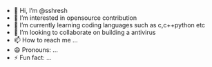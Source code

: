 - 👋 Hi, I’m @sshresh
- 👀 I’m interested in opensource contribution 
- 🌱 I’m currently learning coding languages such as c,c++python etc
- 💞️ I’m looking to collaborate on building a antivirus 
- 📫 How to reach me ...
- 😄 Pronouns: ...
- ⚡ Fun fact: ...

<!---
sshresh/sshresh is a ✨ special ✨ repository because its `README.md` (this file) appears on your GitHub profile.
You can click the Preview link to take a look at your changes.
--->
